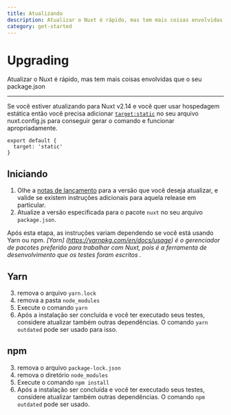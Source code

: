```yaml
---
title: Atualizando
description: Atualizar o Nuxt é rápido, mas tem mais coisas envolvidas que o seu package.json
category: get-started
---
```


# Upgrading

Atualizar o Nuxt é rápido, mas tem mais coisas envolvidas que o seu package.json

---

Se você estiver atualizando para Nuxt v2.14 e você quer usar hospedagem estática então você precisa adicionar [`target:static`](/docs/features/deployment-targets#static-hosting) no seu arquivo nuxt.config.js para conseguir gerar o comando e funcionar apropriadamente.

```js{}[nuxt.config.js]
export default {
  target: 'static'
}
```

## Iniciando

1. Olhe a [notas de lançamento](/releases) para a versão que você deseja atualizar, e valide se existem instruções adicionais para aquela release em particular.
2. Atualize a versão especificada para o pacote `nuxt` no seu arquivo `package.json`.

Após esta etapa, as instruções variam dependendo se você está usando Yarn ou npm. _[Yarn] (https://yarnpkg.com/en/docs/usage) é o gerenciador de pacotes preferido para trabalhar com Nuxt, pois é a ferramenta de desenvolvimento que os testes foram escritos ._

## Yarn

3. remova o arquivo `yarn.lock`
4. remova a pasta `node_modules`
5. Execute o comando `yarn`
6. Após a instalação ser concluída e você ter executado seus testes, considere atualizar também outras dependências. O comando `yarn outdated` pode ser usado para isso.

## npm

3. remova o arquivo `package-lock.json`
4. remova o diretório `node_modules`
5. Execute o comando `npm install`
6. Após a instalação ser concluída e você ter executado seus testes, considere atualizar também outras dependências. O comando `npm outdated` pode ser usado.
